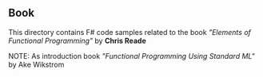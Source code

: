 ## Book

This directory contains F# code samples related to the book
_"Elements of Functional Programming"_ by **Chris Reade**

NOTE: As introduction book _"Functional Programming Using Standard ML"_
      by Ake Wikstrom
